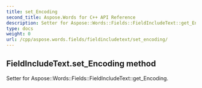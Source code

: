 ```yaml
---
title: set_Encoding
second_title: Aspose.Words for C++ API Reference
description: Setter for Aspose::Words::Fields::FieldIncludeText::get_Encoding. 
type: docs
weight: 0
url: /cpp/aspose.words.fields/fieldincludetext/set_encoding/
---
```

## FieldIncludeText.set_Encoding method


Setter for Aspose::Words::Fields::FieldIncludeText::get_Encoding. 

